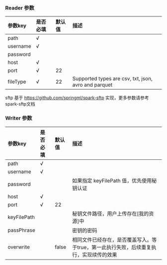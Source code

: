 ### Reader 参数

| 参数key            | 是否必填  | 默认值    |描述                                  |
| :-----            | :-----   | :------  | :------                             |
| path              | √        |          |            |
| username          | √        |          |            |
| password          |          |          |            |
| host              | √        |          |            |
| port              | √        | 22       |            |
| fileType          | √        | 22       |Supported types are csv, txt, json, avro and parquet            |

sftp 基于 https://github.com/springml/spark-sftp 实现，更多参数请参考spark-sftp文档


### Writer 参数

| 参数key            | 是否必填  | 默认值    |描述                                  |
| :-----            | :-----   | :------  | :------                             |
| path              | √        |          |            |
| username          | √        |          |            |
| password          |          |          |如果指定 keyFilePath 值，优先使用秘钥认证          |
| host              | √        |          |            |
| port              | √        | 22       |            |
| keyFilePath       |          |          |秘钥文件路径，用户上传存在[我的资源]中          |
| passPhrase        |          |          |密钥的密码         |
| overwrite         |          | false    |相同文件已经存在，是否覆盖写入。等于true，第一此执行失败，后续重复执行，实现续传的效果|
